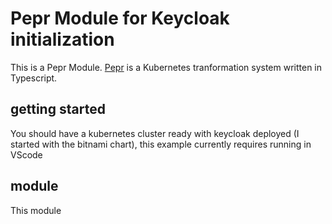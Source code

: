 # Pepr Module for Keycloak initialization

This is a Pepr Module. [Pepr](https://github.com/defenseunicorns/pepr) is a Kubernetes tranformation system
written in Typescript.

## getting started

You should have a kubernetes cluster ready with keycloak deployed (I started with the bitnami chart), this example currently requires running in VScode

## module

This module

